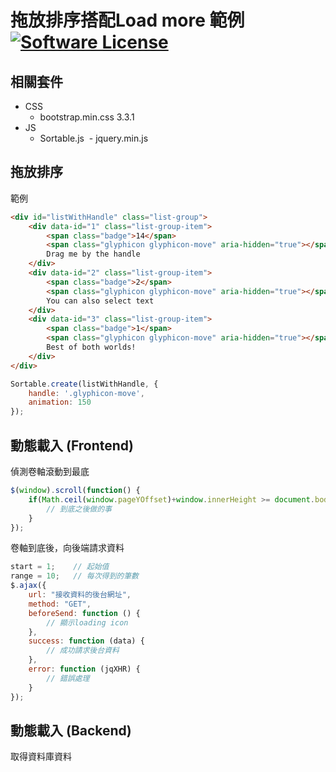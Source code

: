# 拖放排序搭配Load more 範例[![Software License](https://img.shields.io/badge/license-MIT-brightgreen.svg?style=flat-square)](LICENSE.md)

## 相關套件
- CSS
  - bootstrap.min.css 3.3.1
- JS
  - Sortable.js
  - jquery.min.js
  
## 拖放排序
範例
```html
<div id="listWithHandle" class="list-group">
    <div data-id="1" class="list-group-item">
        <span class="badge">14</span>
        <span class="glyphicon glyphicon-move" aria-hidden="true"></span>
        Drag me by the handle
    </div>
    <div data-id="2" class="list-group-item">
        <span class="badge">2</span>
        <span class="glyphicon glyphicon-move" aria-hidden="true"></span>
        You can also select text
    </div>
    <div data-id="3" class="list-group-item">
        <span class="badge">1</span>
        <span class="glyphicon glyphicon-move" aria-hidden="true"></span>
        Best of both worlds!
    </div>
</div>
```
```js
Sortable.create(listWithHandle, {
    handle: '.glyphicon-move',
    animation: 150
});
```

## 動態載入 (Frontend)
偵測卷軸滾動到最底
```js
$(window).scroll(function() {
    if(Math.ceil(window.pageYOffset)+window.innerHeight >= document.body.scrollHeight) {
        // 到底之後做的事
    }
});
```
卷軸到底後，向後端請求資料
```js
start = 1;    // 起始值
range = 10;   // 每次得到的筆數
$.ajax({
    url: "接收資料的後台網址",
    method: "GET",
    beforeSend: function () {
        // 顯示loading icon
    },
    success: function (data) {
        // 成功請求後台資料
    },
    error: function (jqXHR) {
        // 錯誤處理
    }
});
```

## 動態載入 (Backend)
取得資料庫資料


